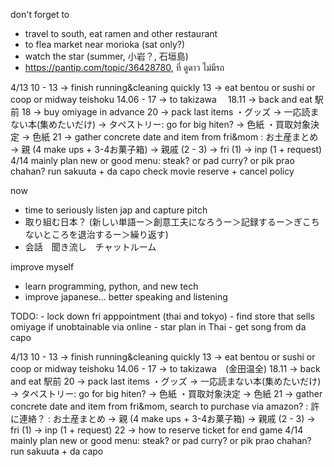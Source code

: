 don't forget to 
- travel to south, eat ramen and other restaurant
- to flea market near morioka (sat only?)
- watch the star (summer, 小岩？, 石垣島)
- https://pantip.com/topic/36428780, ที่ ดูดาว ไม่มีรถ

4/13
			10 - 13 -> finish running&cleaning quickly
			13		-> eat bentou or sushi or coop or midway teishoku
			14.06 - 17 -> to takizawa　
			18.11 -> back and eat 駅前
			18		-> buy omiyage in advance
			20 -> pack last items
				・グッズ
					→ 一応読まない本(集めたいだけ)
					→ タペストリー: go for big hiten?
					→ 色紙
				・買取対象決定
					→ 色紙
			21 -> gather concrete date and item from fri&mom
				: お土産まとめ
					→ 親 (4 make ups + 3-4お菓子箱)
					→ 親戚 (2 - 3)
					→ fri (1)
					→ inp (1 + request)
		4/14
			mainly plan new or good menu: steak? or pad curry? or pik prao chahan?
			run
			sakuuta + da capo
			check movie reserve + cancel policy

now
- time to seriously listen jap and capture pitch 
- 取り組む日本？ (新しい単語ー＞創意工夫になろうー＞記録するー＞ぎこちないところを退治するー＞繰り返す)
- 会話　聞き流し　チャットルーム

improve myself
- learn programming, python, and new tech 
- improve japanese... better speaking and listening

TODO:
	- lock down fri apppointment (thai and tokyo)
	- find store that sells omiyage if unobtainable via online
	- star plan in Thai
	- get song from da capo

4/13
			10 - 13 -> finish running&cleaning quickly
			13		-> eat bentou or sushi or coop or midway teishoku
			14.06 - 17 -> to takizawa　(金田温全)
			18.11 -> back and eat 駅前
			20 -> pack last items
				・グッズ
					→ 一応読まない本(集めたいだけ)
					→ タペストリー: go for big hiten?
					→ 色紙
				・買取対象決定
					→ 色紙
			21 -> gather concrete date and item from fri&mom, search to purchase via amazon?
				: 許に連絡？
				: お土産まとめ
					→ 親 (4 make ups + 3-4お菓子箱)
					→ 親戚 (2 - 3)
					→ fri (1)
					→ inp (1 + request)
			22 -> how to reserve ticket for end game
		4/14
			mainly plan new or good menu: steak? or pad curry? or pik prao chahan?
			run
			sakuuta + da capo
